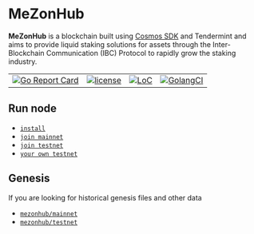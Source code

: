 # MeZonHub

**MeZonHub** is a blockchain built using [Cosmos SDK](https://github.com/cosmos/cosmos-sdk) and Tendermint and aims to provide liquid staking solutions for assets
through the Inter-Blockchain Communication (IBC) Protocol to rapidly grow the staking industry.

|  |  |  |  |
| --- | --- | --- | --- |
| [![Go Report Card](https://goreportcard.com/badge/github.com/mezonhub/mezonhub)](https://goreportcard.com/report/github.com/mezonhub/mezonhub) | [![license](https://img.shields.io/github/license/cosmos/gaia.svg)](https://github.com/mezonhub/mezonhub/blob/main/LICENSE) | [![LoC](https://tokei.rs/b1/github/mezonhub/mezonhub)](https://github.com/mezonhub/mezonhub) | [![GolangCI](https://golangci.com/badges/github.com/cosmos/cosmos.svg)](https://golangci.com/r/github.com/mezonhub/mezonhub) |

## Run node

- [`install`](./docs/guaid/install.md)
- [`join mainnet`](./docs/guaid/join-mainnet.md)
- [`join testnet`](./docs/guaid/join-testnet.md)
- [`your own testnet`](./docs/guaid/your-own-testnet.md)

## Genesis

If you are looking for historical genesis files and other data

- [`mezonhub/mainnet`](https://github.com/mezonhub/network/tree/main/mainnets)
- [`mezonhub/testnet`](https://github.com/mezonhub/network/tree/main/testnets)
